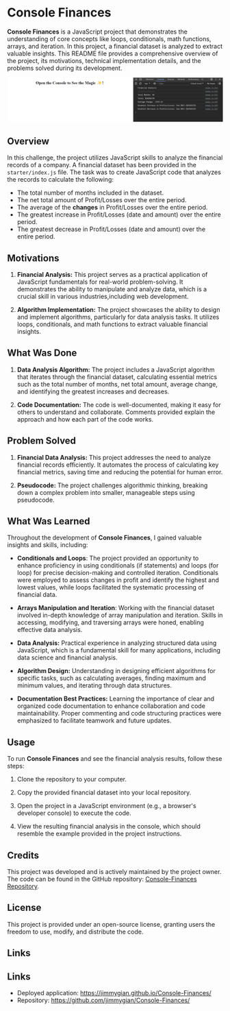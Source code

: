 # Console Finances

**Console Finances** is a JavaScript project that demonstrates the understanding of core concepts like loops, conditionals, math functions, arrays, and iteration. In this project, a financial dataset is analyzed to extract valuable insights. This README file provides a comprehensive overview of the project, its motivations, technical implementation details, and the problems solved during its development.

![Screenshot of Console](./console-screenshot.png)

## Overview

In this challenge, the project utilizes JavaScript skills to analyze the financial records of a company. A financial dataset has been provided in the `starter/index.js` file. The task was to create JavaScript code that analyzes the records to calculate the following:

- The total number of months included in the dataset.
- The net total amount of Profit/Losses over the entire period.
- The average of the **changes** in Profit/Losses over the entire period.
- The greatest increase in Profit/Losses (date and amount) over the entire period.
- The greatest decrease in Profit/Losses (date and amount) over the entire period.

## Motivations

1. **Financial Analysis:** This project serves as a practical application of JavaScript fundamentals for real-world problem-solving. It demonstrates the ability to manipulate and analyze data, which is a crucial skill in various industries,including web development.

2. **Algorithm Implementation:** The project showcases the ability to design and implement algorithms, particularly for data analysis tasks. It utilizes loops, conditionals, and math functions to extract valuable financial insights.

## What Was Done

1. **Data Analysis Algorithm:** The project includes a JavaScript algorithm that iterates through the financial dataset, calculating essential metrics such as the total number of months, net total amount, average change, and identifying the greatest increases and decreases.

2. **Code Documentation:** The code is well-documented, making it easy for others to understand and collaborate. Comments provided explain the approach and how each part of the code works.

## Problem Solved

1. **Financial Data Analysis:** This project addresses the need to analyze financial records efficiently. It automates the process of calculating key financial metrics, saving time and reducing the potential for human error.

2. **Pseudocode:** The project challenges algorithmic thinking, breaking down a complex problem into smaller, manageable steps using pseudocode.

## What Was Learned

Throughout the development of **Console Finances**, I gained valuable insights and skills, including:

- **Conditionals and Loops**: The project provided an opportunity to enhance proficiency in using conditionals (if statements) and loops (for loop) for precise decision-making and controlled iteration. Conditionals were employed to assess changes in profit and identify the highest and lowest values, while loops facilitated the systematic processing of financial data.

- **Arrays Manipulation and Iteration**: Working with the financial dataset involved in-depth knowledge of array manipulation and iteration. Skills in accessing, modifying, and traversing arrays were honed, enabling effective data analysis.

- **Data Analysis:** Practical experience in analyzing structured data using JavaScript, which is a fundamental skill for many applications, including data science and financial analysis.

- **Algorithm Design:** Understanding in designing efficient algorithms for specific tasks, such as calculating averages, finding maximum and minimum values, and iterating through data structures.

- **Documentation Best Practices:** Learning the importance of clear and organized code documentation to enhance collaboration and code maintainability. Proper commenting and code structuring practices were emphasized to facilitate teamwork and future updates.

## Usage

To run **Console Finances** and see the financial analysis results, follow these steps:

1. Clone the repository to your computer.

2. Copy the provided financial dataset into your local repository.

3. Open the project in a JavaScript environment (e.g., a browser's developer console) to execute the code.

4. View the resulting financial analysis in the console, which should resemble the example provided in the project instructions.

## Credits

This project was developed and is actively maintained by the project owner. The code can be found in the GitHub repository: [Console-Finances Repository](https://github.com/yourusername/Console-Finances).

## License

This project is provided under an open-source license, granting users the freedom to use, modify, and distribute the code.

## Links

## Links
- Deployed application: https://jimmygian.github.io/Console-Finances/
- Repository: https://github.com/jimmygian/Console-Finances/
